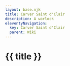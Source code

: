 ```yaml
---
layout: base.njk
title: Carver Saint d'Clair
description: A warlock
eleventyNavigation:
  key: Carver Saint d'Clair
  parent: Wiki
---
```


# {{ title }}